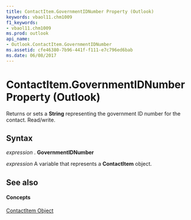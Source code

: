 ```yaml
---
title: ContactItem.GovernmentIDNumber Property (Outlook)
keywords: vbaol11.chm1009
f1_keywords:
- vbaol11.chm1009
ms.prod: outlook
api_name:
- Outlook.ContactItem.GovernmentIDNumber
ms.assetid: cfe46380-7b96-441f-f111-e7c796ed6bab
ms.date: 06/08/2017
---
```



# ContactItem.GovernmentIDNumber Property (Outlook)

Returns or sets a **String** representing the government ID number for the contact. Read/write.


## Syntax

 _expression_ . **GovernmentIDNumber**

 _expression_ A variable that represents a **ContactItem** object.


## See also


#### Concepts


[ContactItem Object](contactitem-object-outlook.md)

